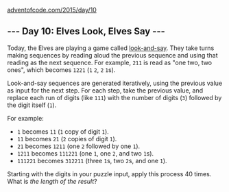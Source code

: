 [adventofcode.com/2015/day/10](https://adventofcode.com/2015/day/10)

## \--- Day 10: Elves Look, Elves Say ---

Today, the Elves are playing a game called [look-and-say](https://en.wikipedia.org/wiki/Look-and-say_sequence). They take turns making sequences by reading aloud the previous sequence and using that reading as the next sequence. For example, `211` is read as "one two, two ones", which becomes `1221` (`1` `2`, `2` `1`s).

Look-and-say sequences are generated iteratively, using the previous value as input for the next step. For each step, take the previous value, and replace each run of digits (like `111`) with the number of digits (`3`) followed by the digit itself (`1`).

For example:

  * `1` becomes `11` (`1` copy of digit `1`).
  * `11` becomes `21` (`2` copies of digit `1`).
  * `21` becomes `1211` (one `2` followed by one `1`).
  * `1211` becomes `111221` (one `1`, one `2`, and two `1`s).
  * `111221` becomes `312211` (three `1`s, two `2`s, and one `1`).



Starting with the digits in your puzzle input, apply this process 40 times. What is _the length of the result_?
